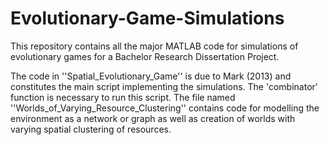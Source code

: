 # Evolutionary-Game-Simulations

This repository contains all the major MATLAB code for simulations of evolutionary games for a Bachelor Research Dissertation Project.

The code in ''Spatial_Evolutionary_Game'' is due to Mark (2013) and constitutes the main script implementing the simulations. The 'combinator' function is necessary to run this script. The file named ''Worlds_of_Varying_Resource_Clustering'' contains code for modelling the environment as a network or graph as well as creation of worlds with varying spatial clustering of resources.
